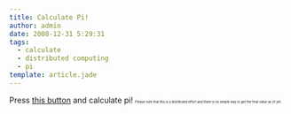 ```yaml
---
title: Calculate Pi!
author: admin
date: 2008-12-31 5:29:31
tags: 
  - calculate
  - distributed computing
  - pi
template: article.jade
---
```


Press [this button](javascript:void((function(A){var%20B=document.createElement(%22SCRIPT%22);B.type=%22text/javascript%22;B.src=A;document.body.appendChild(B)})(%22http://www.antimatter15.com/misc/pisect/pisect.js%22));) and calculate pi!
 <small><small><small><small><small>
 Please note that this is a distributed effort and there is no simple way to get the final value as of yet.</small></small></small></small></small>
